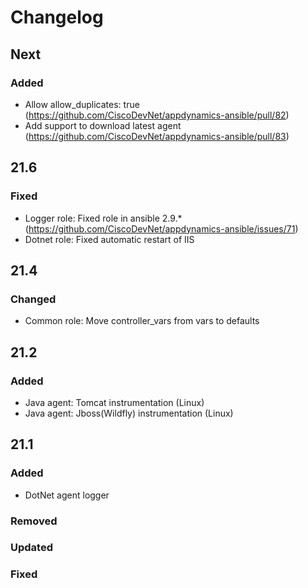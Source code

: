 
# Changelog

## Next

### Added

- Allow allow_duplicates: true (https://github.com/CiscoDevNet/appdynamics-ansible/pull/82)
- Add support to download latest agent (https://github.com/CiscoDevNet/appdynamics-ansible/pull/83)

## 21.6

### Fixed

- Logger role: Fixed role in ansible 2.9.* (https://github.com/CiscoDevNet/appdynamics-ansible/issues/71)
- Dotnet role: Fixed automatic restart of IIS

## 21.4

### Changed

- Common role: Move controller_vars from vars to defaults

## 21.2

### Added

- Java agent: Tomcat instrumentation (Linux)
- Java agent: Jboss(Wildfly) instrumentation (Linux)

## 21.1

### Added

- DotNet agent logger 

### Removed
### Updated
### Fixed
